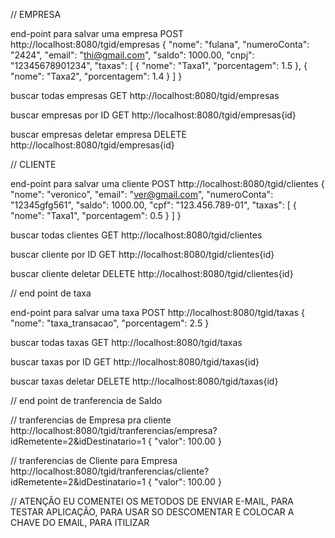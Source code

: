 
// EMPRESA

end-point para salvar uma empresa POST
http://localhost:8080/tgid/empresas
{
  "nome": "fulana",
  "numeroConta": "2424",
   "email": "thi@gmail.com",
  "saldo": 1000.00,
  "cnpj": "12345678901234",
  "taxas": [
    {
      "nome": "Taxa1",
      "porcentagem": 1.5
    },
    {
      "nome": "Taxa2",
      "porcentagem": 1.4
    }
  ]
}


buscar todas empresas GET
http://localhost:8080/tgid/empresas

buscar empresas por ID GET
http://localhost:8080/tgid/empresas{id}


buscar empresas deletar empresa DELETE
http://localhost:8080/tgid/empresas{id}




// CLIENTE

end-point para salvar uma cliente POST
http://localhost:8080/tgid/clientes
{
  "nome": "veronico",
  "email": "ver@gmail.com",
  "numeroConta": "12345gfg561",
  "saldo": 1000.00,
  "cpf": "123.456.789-01",
  "taxas": [
    {
      "nome": "Taxa1",
      "porcentagem": 0.5
    }
  ]
}

buscar todas clientes GET
http://localhost:8080/tgid/clientes

buscar cliente por ID GET
http://localhost:8080/tgid/clientes{id}


buscar cliente deletar DELETE
http://localhost:8080/tgid/clientes{id}



// end point de taxa

end-point para salvar uma taxa POST
http://localhost:8080/tgid/taxas
{
  "nome": "taxa_transacao",
  "porcentagem": 2.5
}


buscar todas taxas GET
http://localhost:8080/tgid/taxas

buscar taxas por ID GET
http://localhost:8080/tgid/taxas{id}


buscar taxas deletar DELETE
http://localhost:8080/tgid/taxas{id}





// end point de tranferencia de Saldo

// tranferencias de Empresa pra cliente
http://localhost:8080/tgid/tranferencias/empresa?idRemetente=2&idDestinatario=1
{
  "valor": 100.00
}


// tranferencias de Cliente para Empresa
http://localhost:8080/tgid/tranferencias/cliente?idRemetente=2&idDestinatario=1
{
  "valor": 100.00
}



// ATENÇÂO EU COMENTEI OS METODOS DE ENVIAR E-MAIL, PARA TESTAR APLICAÇÃO, PARA USAR SO DESCOMENTAR E COLOCAR A CHAVE DO EMAIL, PARA ITILIZAR
